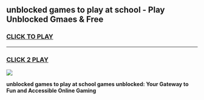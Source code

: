 
## unblocked games to play at school - Play Unblocked Gmaes & Free
<h3>
<a href="https://news.freeplayer.one?title=unblocked_games_to_play_at_school&ref=23F">CLICK TO PLAY</a></h3>
<hr>

<h3>
<a href="https://news.freeplayer.one?title=unblocked_games_to_play_at_school&ref=23F">CLICK 2 PLAY</a>
  
</h3>

<a href="https://news.freeplayer.one?title=unblocked_games_to_play_at_school&ref=23F/"><img src="https://clearcache.store/games.png"></a>


**unblocked games to play at school games unblocked: Your Gateway to Fun and Accessible Online Gaming**
